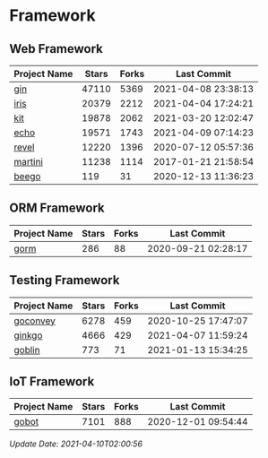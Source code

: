 # Framework

## Web Framework
| Project Name | Stars | Forks | Last Commit |
| ------------ | ----- | ----- | ----------- |
| [gin](https://github.com/gin-gonic/gin) | 47110 | 5369 | 2021-04-08 23:38:13 |
| [iris](https://github.com/kataras/iris) | 20379 | 2212 | 2021-04-04 17:24:21 |
| [kit](https://github.com/go-kit/kit) | 19878 | 2062 | 2021-03-20 12:02:47 |
| [echo](https://github.com/labstack/echo) | 19571 | 1743 | 2021-04-09 07:14:23 |
| [revel](https://github.com/revel/revel) | 12220 | 1396 | 2020-07-12 05:57:36 |
| [martini](https://github.com/go-martini/martini) | 11238 | 1114 | 2017-01-21 21:58:54 |
| [beego](https://github.com/astaxie/beego) | 119 | 31 | 2020-12-13 11:36:23 |

## ORM Framework
| Project Name | Stars | Forks | Last Commit |
| ------------ | ----- | ----- | ----------- |
| [gorm](https://github.com/jinzhu/gorm) | 286 | 88 | 2020-09-21 02:28:17 |

## Testing Framework
| Project Name | Stars | Forks | Last Commit |
| ------------ | ----- | ----- | ----------- |
| [goconvey](https://github.com/smartystreets/goconvey) | 6278 | 459 | 2020-10-25 17:47:07 |
| [ginkgo](https://github.com/onsi/ginkgo) | 4666 | 429 | 2021-04-07 11:59:24 |
| [goblin](https://github.com/franela/goblin) | 773 | 71 | 2021-01-13 15:34:25 |

## IoT Framework
| Project Name | Stars | Forks | Last Commit |
| ------------ | ----- | ----- | ----------- |
| [gobot](https://github.com/hybridgroup/gobot) | 7101 | 888 | 2020-12-01 09:54:44 |

*Update Date: 2021-04-10T02:00:56*